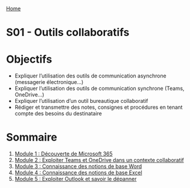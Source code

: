 [Home](https://github.com/Addleo/TSSR/tree/main)  
# S01 - Outils collaboratifs  
  
# Objectifs  
  
- Expliquer l’utilisation des outils de communication asynchrone (messagerie électronique…)  
- Expliquer l’utilisation des outils de communication synchrone (Teams, OneDrive…)  
- Expliquer l’utilisation d’un outil bureautique collaboratif  
- Rédiger et transmettre des notes, consignes et procédures en tenant compte des besoins du destinataire  
  
# Sommaire  
  
1. [Module 1 : Découverte de Microsoft 365](https://github.com/Addleo/TSSR/tree/D%C3%A9couverte_de_microsoft_365)  
2. [Module 2 : Exploiter Teams et OneDrive dans un contexte collaboratif](https://github.com/Addleo/TSSR/tree/Exploiter_Teams_et_OneDrive_dans_un_contexte_collaboratif)  
3. [Module 3 : Connaissance des notions de base Word](https://github.com/Addleo/TSSR/tree/Connaissance_des_notions_de_bases_Word)  
4. [Module 4 : Connaissance des notions de base Excel](https://github.com/Addleo/TSSR/tree/Connaissance_des_notions_de_bases_Excel)  
5. [Module 5 : Exploiter Outlook et savoir le dépanner](https://github.com/Addleo/TSSR/tree/Exploiter_Outlook_et_savoir_le_d%C3%A9panner)  
  
